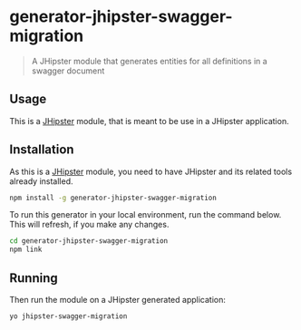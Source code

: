 # generator-jhipster-swagger-migration
> A JHipster module that generates entities for all definitions in a swagger document

## Usage

This is a [JHipster](http://jhipster.github.io/) module, that is meant to be use in a JHipster application.

## Installation
As this is a [JHipster](http://jhipster.github.io/) module, you need to have JHipster and its related tools already installed.

```bash
npm install -g generator-jhipster-swagger-migration
```

To run this generator in your local environment, run the command below. This will refresh, if you make any changes.

```bash
cd generator-jhipster-swagger-migration
npm link
```

## Running

Then run the module on a JHipster generated application:

```bash
yo jhipster-swagger-migration
```
